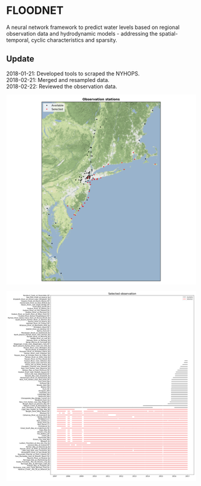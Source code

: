# FLOODNET
A neural network framework to predict water levels based on regional observation data and hydrodynamic models - addressing the spatial-temporal, cyclic characteristics and sparsity.  
## Update
2018-01-21: Developed tools to scraped the NYHOPS.  
2018-02-21: Merged and resampled data.  
2018-02-22: Reviewed the observation data.  

![Observation stations map](https://github.com/larryyin/floodnet/blob/master/img/02_map_obs_stations.png "Observation stations map")

![Available and selected observation stations](https://github.com/larryyin/floodnet/blob/master/img/00a_available_selected_obs.png "Available and selected observation stations")


